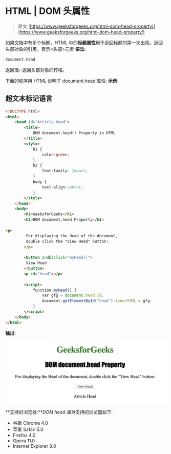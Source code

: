 # HTML | DOM 头属性

> 原文:[https://www.geeksforgeeks.org/html-dom-head-property/](https://www.geeksforgeeks.org/html-dom-head-property/)

如果文档中有多个标题，HTML 中的**标题属性**用于返回标题的第一次出现。返回头部对象的引用，表示<头部>元素
**语法:**

```html
document.head
```

返回值:-返回头部对象的柠檬。

下面的程序用 HTML 说明了 document.head 属性:
**示例:**

## 超文本标记语言

```html
<!DOCTYPE html>
<html>
    <head id="Article Head">
        <title>
            DOM document.head() Property in HTML
        </title>
        <style>
            h1 {
                color:green;
            }
            h2 {
                font-family: Impact;
            }
            body {
                text-align:center;
            }
        </style>
    </head>
    <body>
        <h1>GeeksforGeeks</h1>
        <h2>DOM document.head Property</h2>

<p>
         For displaying the Head of the document,
         double click the "View Head" button:
        </p>

        <button ondblclick="myHead()">
         View Head
        </button>
        <p id="head"></p>

        <script>
            function myHead() {
                var gfg = document.head.id;
                document.getElementById("head").innerHTML = gfg;
            }
        </script>
    </body>
</html>                   
```

**输出:**

![](img/6d34fe09cb49aef9ca4a53b847982168.png)

**支持的浏览器:***DOM head 属性*支持的浏览器如下:

*   谷歌 Chrome 4.0
*   苹果 Safari 5.0
*   Firefox 4.0
*   Opera 11.0
*   Internet Explorer 9.0